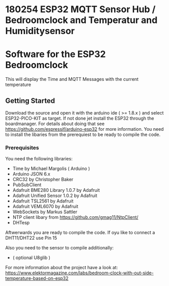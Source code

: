 #  180254 ESP32 MQTT Sensor Hub / Bedroomclock and Temperatur and Humiditysensor
# Software for the ESP32 Bedroomclock 

This will display the Time and MQTT Messages with the current temperature 

## Getting Started

Download the source and open it with the arduino ide ( >= 1.8.x ) and select ESP32-PICO-KIT as target.
If not done jet install the ESP32 through the boardmanager. For details about doing that see https://github.com/espressif/arduino-esp32
for more information. You need to install the libaries from the prerequiest to be ready to compile the code.  


### Prerequisites

You need the following libraries:

 * Time by Michael Margolis ( Arduino )
 * Arduino JSON 6.x
 * CRC32 by Christopher Baker 
 * PubSubClient
 * Adafruit BME280 Library 1.0.7 by Adafruit
 * Adafruit Unified Sensor 1.0.2 by Adafruit
 * Adafruit TSL2561 by Adafruit
 * Adafruit VEML6070 by Adafruit
 * WebSockets by Markus Sattler
 * NTP client libary from https://github.com/gmag11/NtpClient/
 * DHTesp
 
Aftwerwards you are ready to compile the code. If oyu like to connect a DHT11/DHT22 use Pin 15

Also you need to the sensor to compile additionally: 

 * ( optional U8glib )


For more information about the project have a look at:
https://www.elektormagazine.com/labs/bedroom-clock-with-out-side-temperature-based-on-esp32

